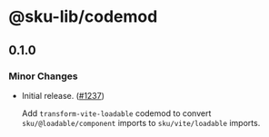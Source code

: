 # @sku-lib/codemod

## 0.1.0

### Minor Changes

- Initial release. ([#1237](https://github.com/seek-oss/sku/pull/1237))

  Add `transform-vite-loadable` codemod to convert `sku/@loadable/component` imports to `sku/vite/loadable` imports.
